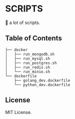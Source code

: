 # SCRIPTS

🚀 a lot of scripts.

## Table of Contents

```
├── docker
│   ├── run_mongodb.sh
│   ├── run_mysql.sh
│   ├── run_postgres.sh
│   ├── run_redis.sh
│   └── run_minio.sh
└── dockerfile
    ├── golang_dev.dockerfile
    └── python_dev.dockerfile
```

## License

MIT License.
